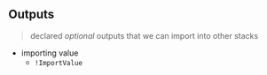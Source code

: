 ## Outputs

> declared _optional_ outputs that we can import into other stacks

- importing value
	- `!ImportValue`